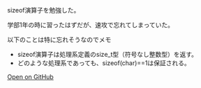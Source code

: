 sizeof演算子を勉強した。

学部1年の時に習ったはずだが、速攻で忘れてしまっていた。

以下のことは特に忘れそうなのでメモ

- sizeof演算子は処理系定義のsize_t型（符号なし整数型）を返す。
- どのような処理系であっても、sizeof(char)==1は保証される。

[Open on GitHub](https://github.com/yutaokamoto/Blog/tree/master/20190910)
